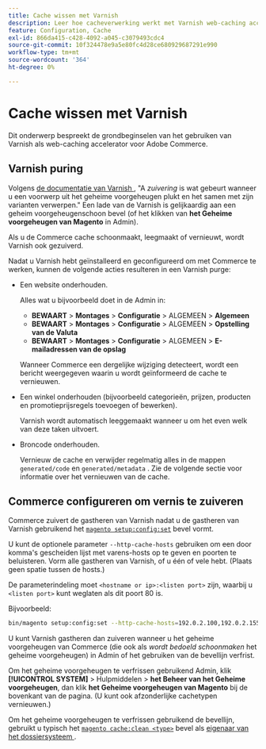```yaml
---
title: Cache wissen met Varnish
description: Leer hoe cacheverwerking werkt met Varnish web-caching accelerator voor Adobe Commerce. Ontdek cachebeheer en optimalisatietechnieken.
feature: Configuration, Cache
exl-id: 866da415-c428-4092-a045-c3079493cdc4
source-git-commit: 10f324478e9a5e80fc4d28ce680929687291e990
workflow-type: tm+mt
source-wordcount: '364'
ht-degree: 0%

---
```


# Cache wissen met Varnish

Dit onderwerp bespreekt de grondbeginselen van het gebruiken van Varnish als web-caching accelerator voor Adobe Commerce.

## Varnish puring

Volgens [&#x200B; de documentatie van Varnish &#x200B;](https://www.varnish-cache.org/docs/trunk/users-guide/purging.html), &quot;A *zuivering* is wat gebeurt wanneer u een voorwerp uit het geheime voorgeheugen plukt en het samen met zijn varianten verwerpen.&quot; Een lade van de Varnish is gelijkaardig aan een geheim voorgeheugenschoon bevel (of het klikken van **het Geheime voorgeheugen van Magento** in Admin).

Als u de Commerce cache schoonmaakt, leegmaakt of vernieuwt, wordt Varnish ook gezuiverd.

Nadat u Varnish hebt geïnstalleerd en geconfigureerd om met Commerce te werken, kunnen de volgende acties resulteren in een Varnish purge:

- Een website onderhouden.

  Alles wat u bijvoorbeeld doet in de Admin in:

   - **BEWAART** > **Montages** > **Configuratie** > ALGEMEEN > **Algemeen**
   - **BEWAART** > **Montages** > **Configuratie** > ALGEMEEN > **Opstelling van de Valuta**
   - **BEWAART** > **Montages** > **Configuratie** > ALGEMEEN > **E-mailadressen van de opslag**

  Wanneer Commerce een dergelijke wijziging detecteert, wordt een bericht weergegeven waarin u wordt geïnformeerd de cache te vernieuwen.

- Een winkel onderhouden (bijvoorbeeld categorieën, prijzen, producten en promotieprijsregels toevoegen of bewerken).

  Varnish wordt automatisch leeggemaakt wanneer u om het even welk van deze taken uitvoert.

- Broncode onderhouden.

  Vernieuw de cache en verwijder regelmatig alles in de mappen `generated/code` en `generated/metadata` . Zie de volgende sectie voor informatie over het vernieuwen van de cache.

## Commerce configureren om vernis te zuiveren

Commerce zuivert de gastheren van Varnish nadat u de gastheren van Varnish gebruikend het [`magento setup:config:set` &#x200B;](https://experienceleague.adobe.com/nl/docs/commerce-operations/tools/cli-reference/commerce-on-premises#setupconfigset) bevel vormt.

U kunt de optionele parameter `--http-cache-hosts` gebruiken om een door komma&#39;s gescheiden lijst met varens-hosts op te geven en poorten te beluisteren. Vorm alle gastheren van Varnish, of u één of vele hebt. (Plaats geen spatie tussen de hosts.)

De parameterindeling moet `<hostname or ip>:<listen port>` zijn, waarbij u `<listen port>` kunt weglaten als dit poort 80 is.

Bijvoorbeeld:

```bash
bin/magento setup:config:set --http-cache-hosts=192.0.2.100,192.0.2.155:6081
```

U kunt Varnish gastheren dan zuiveren wanneer u het geheime voorgeheugen van Commerce (die ook als *wordt bedoeld schoonmaken* het geheime voorgeheugen) in Admin of het gebruiken van de bevellijn verfrist.

Om het geheime voorgeheugen te verfrissen gebruikend Admin, klik **[!UICONTROL SYSTEM]** > Hulpmiddelen > **het Beheer van het Geheime voorgeheugen**, dan klik **het Geheime voorgeheugen van Magento** bij de bovenkant van de pagina. (U kunt ook afzonderlijke cachetypen vernieuwen.)

Om het geheime voorgeheugen te verfrissen gebruikend de bevellijn, gebruikt u typisch het [`magento cache:clean <type>`](../cli/manage-cache.md#clean-and-flush-cache-types) bevel als [&#x200B; eigenaar van het dossiersysteem &#x200B;](../../installation/prerequisites/file-system/overview.md).
